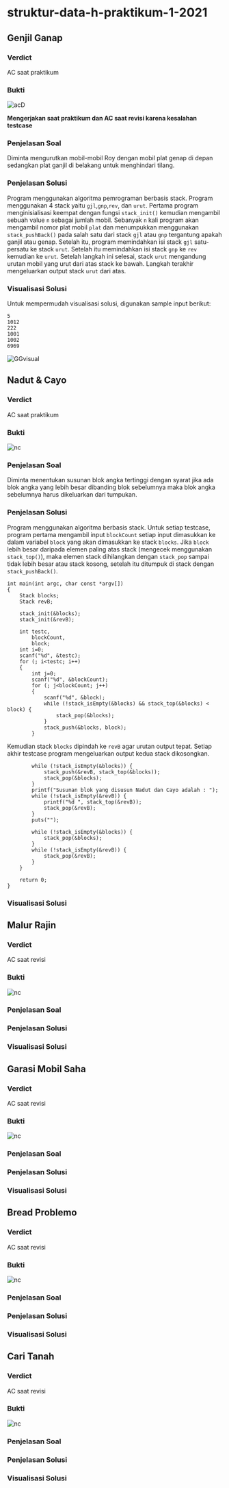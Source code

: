 
# struktur-data-h-praktikum-1-2021

## Genjil Ganap
### Verdict
AC saat praktikum

### Bukti
![acD](https://github.com/Doanda37Rahma/struktur-data-h-praktikum-1-2021/blob/main/img/gg_bukti_ax.png)

**Mengerjakan saat praktikum dan AC saat revisi karena kesalahan testcase**

### Penjelasan Soal
Diminta mengurutkan mobil-mobil Roy dengan mobil plat genap di depan sedangkan plat ganjil di belakang untuk menghindari tilang.

### Penjelasan Solusi
Program menggunakan algoritma pemrograman berbasis stack. Program menggunakan 4 stack yaitu `gjl`,`gnp`,`rev`, dan `urut`. Pertama program menginisialisasi keempat dengan fungsi `stack_init()` kemudian mengambil sebuah value `n` sebagai jumlah mobil. Sebanyak `n` kali program akan mengambil nomor plat mobil `plat` dan menumpukkan menggunakan `stack_pushBack()` pada salah satu dari stack `gjl` atau `gnp` tergantung apakah ganjil atau genap. 
Setelah itu, program memindahkan isi stack `gjl` satu-persatu ke stack `urut`. Setelah itu memindahkan isi stack `gnp` ke `rev` kemudian ke `urut`.
Setelah langkah ini selesai, stack `urut` mengandung urutan mobil yang urut dari atas stack ke bawah. Langkah terakhir mengeluarkan output stack `urut` dari atas.

### Visualisasi Solusi

Untuk mempermudah visualisasi solusi, digunakan sample input berikut:

```
5
1012
222
1001
1002
6969
```
![GGvisual](https://github.com/Doanda37Rahma/struktur-data-h-praktikum-1-2021/blob/main/img/gg_visual1.png)

## Nadut & Cayo
### Verdict
AC saat praktikum
### Bukti
![nc](https://github.com/Doanda37Rahma/struktur-data-h-praktikum-1-2021/blob/main/img/nadut_bukti_ac.png)

### Penjelasan Soal
Diminta menentukan susunan blok angka tertinggi dengan syarat jika ada blok angka yang lebih besar dibanding blok sebelumnya maka blok angka sebelumnya harus dikeluarkan dari tumpukan.
### Penjelasan Solusi
Program menggunakan algoritma berbasis stack. Untuk setiap testcase, program pertama mengambil input `blockCount` setiap input dimasukkan ke dalam variabel `block` yang akan dimasukkan ke stack `blocks`. Jika `block` lebih besar daripada elemen paling atas stack (mengecek menggunakan `stack_top()`), maka elemen stack dihilangkan dengan `stack_pop` sampai tidak lebih besar atau stack kosong, setelah itu ditumpuk di stack dengan `stack_pushBack()`. 
```
int main(int argc, char const *argv[])
{
    Stack blocks;
    Stack revB;

    stack_init(&blocks);
    stack_init(&revB);

	int testc,
		blockCount, 
		block;
	int i=0;
	scanf("%d", &testc);
	for (; i<testc; i++)
	{
		int j=0;
		scanf("%d", &blockCount);
		for (; j<blockCount; j++)
		{
			scanf("%d", &block);
			while (!stack_isEmpty(&blocks) && stack_top(&blocks) < block) {
				stack_pop(&blocks);
			}
			stack_push(&blocks, block);
		}

```
Kemudian stack `blocks` dipindah ke `revB` agar urutan output tepat. Setiap akhir testcase program mengeluarkan output kedua stack dikosongkan.
```
		while (!stack_isEmpty(&blocks)) {
			stack_push(&revB, stack_top(&blocks));
			stack_pop(&blocks);
		}
		printf("Susunan blok yang disusun Nadut dan Cayo adalah : ");
	    while (!stack_isEmpty(&revB)) {
	        printf("%d ", stack_top(&revB));
	        stack_pop(&revB);
	    }
		puts("");

		while (!stack_isEmpty(&blocks)) {
			stack_pop(&blocks);
		}
	    while (!stack_isEmpty(&revB)) {
	        stack_pop(&revB);
	    }		
	}
		
    return 0;
}
```

### Visualisasi Solusi


## Malur Rajin
### Verdict
AC saat revisi
### Bukti
![nc](https://github.com/Doanda37Rahma/struktur-data-h-praktikum-1-2021/blob/main/img/malur_bukti_ac.png)

### Penjelasan Soal

### Penjelasan Solusi

### Visualisasi Solusi

## Garasi Mobil Saha
### Verdict
AC saat revisi
### Bukti
![nc](https://github.com/Doanda37Rahma/struktur-data-h-praktikum-1-2021/blob/main/img/garasi_bukti_ac.png)

### Penjelasan Soal

### Penjelasan Solusi

### Visualisasi Solusi

## Bread Problemo
### Verdict
AC saat revisi
### Bukti
![nc](https://github.com/Doanda37Rahma/struktur-data-h-praktikum-1-2021/blob/main/img/bread_bukti_ac.png)

### Penjelasan Soal

### Penjelasan Solusi

### Visualisasi Solusi

## Cari Tanah
### Verdict
AC saat revisi
### Bukti
![nc](https://github.com/Doanda37Rahma/struktur-data-h-praktikum-1-2021/blob/main/img/ct_bukti_ac.png)

### Penjelasan Soal

### Penjelasan Solusi

### Visualisasi Solusi
